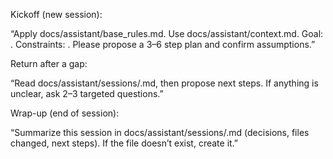 Kickoff (new session):

“Apply docs/assistant/base_rules.md. Use docs/assistant/context.md. Goal: <one sentence>. Constraints: <bullets>. Please propose a 3–6 step plan and confirm assumptions.”

Return after a gap:

“Read docs/assistant/sessions/<last>.md, then propose next steps. If anything is unclear, ask 2–3 targeted questions.”

Wrap-up (end of session):

“Summarize this session in docs/assistant/sessions/<today>.md (decisions, files changed, next steps). If the file doesn’t exist, create it.”
